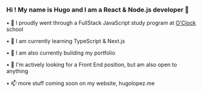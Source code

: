 ### Hi ! My name is Hugo and I am a React & Node.js developer 👋


• 🔭 I proudly went through a FullStack JavaScript study program at [O'Clock](https://oclock.io) school

• 🌱 I am currently learning TypeScript & Next.js

• 🌱 I am also currently building my portfolio

• 👯 I'm actively looking for a Front End position, but am also open to anything

• 📫 more stuff coming soon on my website, hugolopez.me
